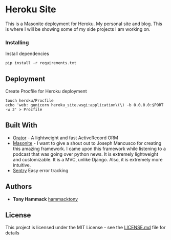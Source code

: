 # Heroku Site

This is a Masonite deployment for Heroku. My personal site and blog. This is where I will be showing some of my side projects I am working on.

### Installing

Install dependencies

```
pip install -r requirements.txt
```

## Deployment

Create Procfile for Heroku deployment
```
touch heroku/Procfile
echo 'web: gunicorn heroku_site.wsgi:application\(\) -b 0.0.0.0:$PORT -w 3' > Procfile
```

## Built With

* [Orator](https://github.com/sdispater/orator) - A lightweight and fast ActiveRecord ORM
* [Masonite](https://github.com/MasoniteFramework/masonite) - I want to give a shout out to Joseph Mancusco for creating this amazing framework.
I came upon this framework while listening to a podcast that was going over python news. It is extremely lightweight and customizable. It is a MVC, unlike Django.
Also, it is extremely more intuitive.
* [Sentry](https://docs.sentry.io/) Easy error tracking

## Authors

* **Tony Hammack**
[hammacktony](https://github.com/hammacktony/)

## License

This project is licensed under the MIT License - see the
[LICENSE.md](LICENSE.md) file for details
